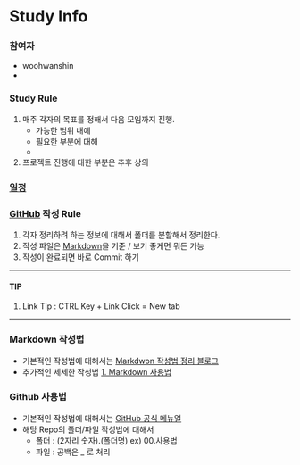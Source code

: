 # Study Info

### 참여자
- woohwanshin
- 

### Study Rule
1. 매주 각자의 목표를 정해서 다음 모임까지 진행.
   * 가능한 범위 내에
   * 필요한 부분에 대해
   * 
2. 프로젝트 진행에 대한 부분은 추후 상의

### [일정](./일정.md)

### [GitHub](#Github-사용법) 작성 Rule
1. 각자 정리하려 하는 정보에 대해서 폴더를 분할해서 정리한다.
2. 작성 파일은 [Markdown](#markdown-작성법)을 기준 / 보기 좋게면 뭐든 가능
3. 작성이 완료되면 바로 Commit 하기

---
#### TIP
1. Link Tip : CTRL Key + Link Click = New tab
---
### Markdown 작성법
- 기본적인 작성법에 대해서는 [Markdwon 작성법 정리 블로그](https://simhyejin.github.io/2016/06/30/Markdown-syntax/#images)
- 추가적인 세세한 작성법 [1. Markdown 사용법](./00.사용법/Markdown_사용법)

### Github 사용법
- 기본적인 작성법에 대해서는 [GitHub 공식 메뉴얼](#)
- 해당 Repo의 폴더/파일 작성법에 대해서
  - 폴더 : (2자리 숫자).(폴더명) ex) 00.사용법
  - 파일 : 공백은 _ 로 처리
